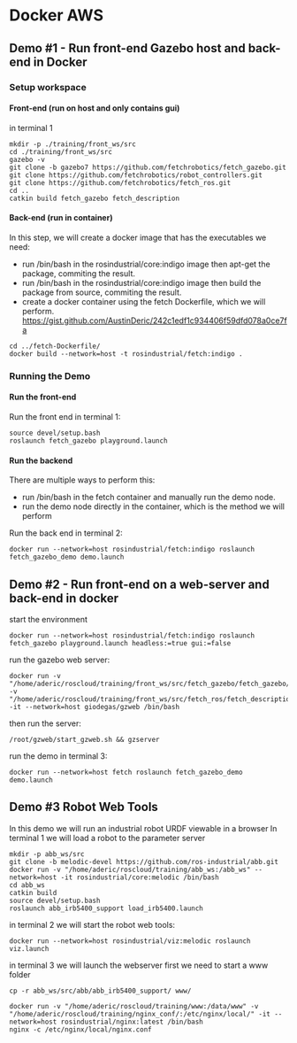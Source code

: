 # Docker AWS

## Demo #1 - Run front-end Gazebo host and back-end in Docker
### Setup workspace
#### Front-end (run on host and only contains gui)
in terminal 1 
```
mkdir -p ./training/front_ws/src
cd ./training/front_ws/src
gazebo -v
git clone -b gazebo7 https://github.com/fetchrobotics/fetch_gazebo.git
git clone https://github.com/fetchrobotics/robot_controllers.git
git clone https://github.com/fetchrobotics/fetch_ros.git
cd ..
catkin build fetch_gazebo fetch_description
```
#### Back-end (run in container)
In this step, we will create a docker image that has the executables we need:
 - run /bin/bash in the rosindustrial/core:indigo image then apt-get the package, commiting the result.
 - run /bin/bash in the rosindustrial/core:indigo image then build the package from source, commiting the result.
 - create a docker container using the fetch Dockerfile, which we will perform.
https://gist.github.com/AustinDeric/242c1edf1c934406f59dfd078a0ce7fa
```
cd ../fetch-Dockerfile/
docker build --network=host -t rosindustrial/fetch:indigo .
```
### Running the Demo
#### Run the front-end
Run the front end in terminal 1: 
```
source devel/setup.bash
roslaunch fetch_gazebo playground.launch
```
#### Run the backend
There are multiple ways to perform this:
 - run /bin/bash in the fetch container and manually run the demo node.
 - run the demo node directly in the container, which is the method we will perform
 
Run the back end in terminal 2:
```
docker run --network=host rosindustrial/fetch:indigo roslaunch fetch_gazebo_demo demo.launch
```

## Demo #2 - Run front-end on a web-server and back-end in docker
start the environment
```
docker run --network=host rosindustrial/fetch:indigo roslaunch fetch_gazebo playground.launch headless:=true gui:=false
```
run the gazebo web server:
```
docker run -v "/home/aderic/roscloud/training/front_ws/src/fetch_gazebo/fetch_gazebo/models/test_zone/meshes/:/root/gzweb/http/client/assets/test_zone/meshes/" -v "/home/aderic/roscloud/training/front_ws/src/fetch_ros/fetch_description/meshes:/root/gzweb/http/client/assets/fetch_description/meshes" -it --network=host giodegas/gzweb /bin/bash
```
then run the server:
```
/root/gzweb/start_gzweb.sh && gzserver
```

run the demo in terminal 3:
```
docker run --network=host fetch roslaunch fetch_gazebo_demo demo.launch
```
## Demo #3 Robot Web Tools
In this demo we will run an industrial robot URDF viewable in a browser
In terminal 1 we will load a robot to the parameter server
```
mkdir -p abb_ws/src
git clone -b melodic-devel https://github.com/ros-industrial/abb.git
docker run -v "/home/aderic/roscloud/training/abb_ws:/abb_ws" --network=host -it rosindustrial/core:melodic /bin/bash
cd abb_ws
catkin build
source devel/setup.bash
roslaunch abb_irb5400_support load_irb5400.launch
```

in terminal 2 we will start the robot web tools:
```
docker run --network=host rosindustrial/viz:melodic roslaunch viz.launch
```
in terminal 3 we will launch the webserver
first we need to start a www folder
```
cp -r abb_ws/src/abb/abb_irb5400_support/ www/
```
<script src="https://gist.github.com/AustinDeric/e806e6676e6c80590b8562633c7220a4.js"></script>
<script src="https://gist.github.com/AustinDeric/ed046693bed9e55dfbe546fe8d479284.js"></script>

```
docker run -v "/home/aderic/roscloud/training/www:/data/www" -v "/home/aderic/roscloud/training/nginx_conf/:/etc/nginx/local/" -it --network=host rosindustrial/nginx:latest /bin/bash
nginx -c /etc/nginx/local/nginx.conf
```

